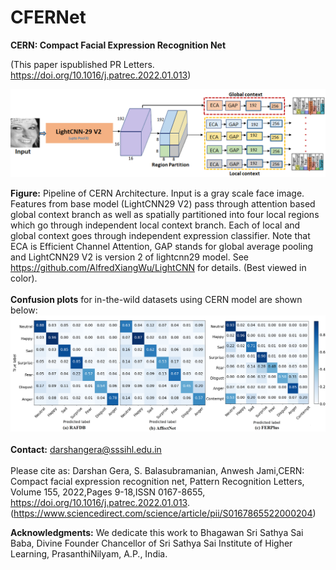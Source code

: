 # CFERNet

<strong> CERN: Compact Facial Expression Recognition Net</strong> 

(This paper ispublished PR Letters. https://doi.org/10.1016/j.patrec.2022.01.013)

![Proposed framework](images/lightweight_framework.png)

<b>Figure:</b> Pipeline of CERN Architecture. Input is a gray scale face image. Features from base model (LightCNN29 V2) pass through attention based global context branch as well as spatially partitioned into four local regions which go through
independent local context branch. Each of local and global context goes through
independent expression classifier. Note that ECA is Efficient Channel Attention,
GAP stands for global average pooling and LightCNN29 V2 is version 2 of lightcnn29
model. See https://github.com/AlfredXiangWu/LightCNN for details. (Best viewed
in color).
<br> </br>
<b>Confusion plots</b> for in-the-wild datasets using CERN model are shown below:
![Confusion plots](images/lightweight_ConfusionPlots.png)
<br> </br>
<b>Contact:</b>
darshangera@sssihl.edu.in
<br> </br>
Please cite as:
Darshan Gera, S. Balasubramanian, Anwesh Jami,CERN: Compact facial expression recognition net, Pattern Recognition Letters, Volume 155, 2022,Pages 9-18,ISSN 0167-8655,
https://doi.org/10.1016/j.patrec.2022.01.013.
(https://www.sciencedirect.com/science/article/pii/S0167865522000204)

<b>Acknowledgments:</b>
We dedicate this work to Bhagawan Sri Sathya Sai Baba, Divine Founder Chancellor of Sri Sathya Sai Institute of Higher Learning, PrasanthiNilyam, A.P., India.
